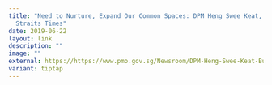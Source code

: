 ```yaml
---
title: "Need to Nurture, Expand Our Common Spaces: DPM Heng Swee Keat, The
  Straits Times"
date: 2019-06-22
layout: link
description: ""
image: ""
external: https://https://www.pmo.gov.sg/Newsroom/DPM-Heng-Swee-Keat-Building-Our-Future-Singapore-Together-Dialogue
variant: tiptap
---
```

